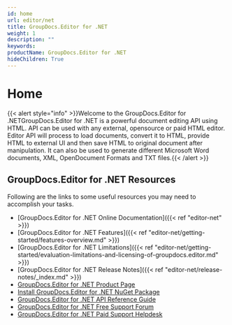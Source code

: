 ```yaml
---
id: home
url: editor/net
title: GroupDocs.Editor for .NET
weight: 1
description: ""
keywords: 
productName: GroupDocs.Editor for .NET
hideChildren: True
---
```

#  Home 

{{< alert style="info" >}}Welcome to the GroupDocs.Editor for .NETGroupDocs.Editor for .NET is a powerful document editing API using HTML. API can be used with any external, opensource or paid HTML editor. Editor API will process to load documents, convert it to HTML, provide HTML to external UI and then save HTML to original document after manipulation. It can also be used to generate different Microsoft Word documents, XML, OpenDocument Formats and TXT files.{{< /alert >}}

## GroupDocs.Editor for .NET Resources

Following are the links to some useful resources you may need to accomplish your tasks.

*   [GroupDocs.Editor for .NET Online Documentation]({{< ref "editor-net" >}})
*   [GroupDocs.Editor for .NET Features]({{< ref "editor-net/getting-started/features-overview.md" >}})
*   [GroupDocs.Editor for .NET Limitations]({{< ref "editor-net/getting-started/evaluation-limitations-and-licensing-of-groupdocs.editor.md" >}})
*   [GroupDocs.Editor for .NET Release Notes]({{< ref "editor-net/release-notes/_index.md" >}})
*   [GroupDocs.Editor for .NET Product Page](https://products.groupdocs.com/editor/net)
*   [Install GroupDocs.Editor for .NET NuGet Package](https://www.nuget.org/packages/GroupDocs.Editor/)
*   [GroupDocs.Editor for .NET API Reference Guide](https://apireference.groupdocs.com/net/editor)
*   [GroupDocs.Editor for .NET Free Support Forum](https://forum.groupdocs.com/c/editor)
*   [GroupDocs.Editor for .NET Paid Support Helpdesk](https://helpdesk.groupdocs.com/)
